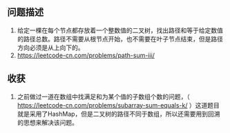 ## 问题描述
1. 给定一棵在每个节点都存放着一个整数值的二叉树，找出路径和等于给定数值的路径总数。路径不需要从根节点开始，也不需要在叶子节点结束，但是路径方向必须是从上向下的。
2. https://leetcode-cn.com/problems/path-sum-iii/
## 收获
1. 之前做过一道在数组中找满足和为某个值的子数组个数的问题，（
https://leetcode-cn.com/problems/subarray-sum-equals-k/
）这道题目就是采用了HashMap，但是二叉树的路径不同于数组，所以还需要用到回溯的思想来解决该问题。
